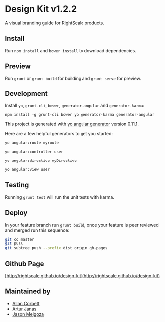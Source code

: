 # Design Kit v1.2.2

A visual branding guide for RightScale products.

## Install

Run `npm install` and  `bower install` to download dependencies.

## Preview

Run `grunt` or `grunt build` for building and `grunt serve` for preview.

## Development

Install `yo`, `grunt-cli`, `bower`, `generator-angular` and `generator-karma`:
```
npm install -g grunt-cli bower yo generator-karma generator-angular
```

This project is generated with [yo angular generator](https://github.com/yeoman/generator-angular)
version 0.11.1.

Here are a few helpful generators to get you started:

```bash
yo angular:route myroute
```

```bash
yo angular:controller user
```

```bash
yo angular:directive myDirective
```

```bash
yo angular:view user
```

## Testing

Running `grunt test` will run the unit tests with karma.

## Deploy

In your feature branch run `grunt build`, once your feature is peer reviewed and merged run this sequence:

```bash
git co master
git pull
git subtree push --prefix dist origin gh-pages
```

## Github Page

[http://rightscale.github.io/design-kit](http://rightscale.github.io/design-kit)

## Maintained by

- [Allan Corbett](https://github.com/allancorbett)
- [Artur Janas](https://github.com/abtx)
- [Jason Melgoza](https://github.com/jasonmelgoza)
